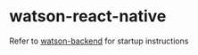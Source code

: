 
# watson-react-native

Refer to [watson-backend](https://github.com/jennyrchan/watson-backend/blob/master/README.md) for startup instructions
